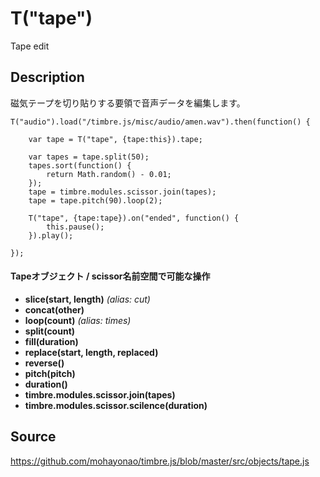T("tape")
=========
Tape edit

## Description ##

磁気テープを切り貼りする要領で音声データを編集します。

```timbre
T("audio").load("/timbre.js/misc/audio/amen.wav").then(function() {

    var tape = T("tape", {tape:this}).tape;

    var tapes = tape.split(50);
    tapes.sort(function() {
        return Math.random() - 0.01;
    });
    tape = timbre.modules.scissor.join(tapes);
    tape = tape.pitch(90).loop(2);
        
    T("tape", {tape:tape}).on("ended", function() {
        this.pause();
    }).play();

});
```

#### Tapeオブジェクト / scissor名前空間で可能な操作 ####

- **slice(start, length)** *(alias: cut)*
- **concat(other)**
- **loop(count)**  *(alias: times)*
- **split(count)**
- **fill(duration)**
- **replace(start, length, replaced)**
- **reverse()**
- **pitch(pitch)**
- **duration()**
- **timbre.modules.scissor.join(tapes)**
- **timbre.modules.scissor.scilence(duration)**

## Source ##
https://github.com/mohayonao/timbre.js/blob/master/src/objects/tape.js
